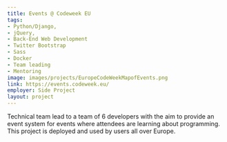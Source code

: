 ```yaml
---
title: Events @ Codeweek EU
tags: 
- Python/Django, 
- jQuery, 
- Back-End Web Development
- Twitter Bootstrap
- Sass
- Docker
- Team leading
- Mentoring
image: images/projects/EuropeCodeWeekMapofEvents.png
link: https://events.codeweek.eu/
employer: Side Project
layout: project
---
```


Technical team lead to a team of 6 developers with the 
aim to provide an event system for events where attendees are learning 
about programming. 
This project is deployed and used by users all over Europe.